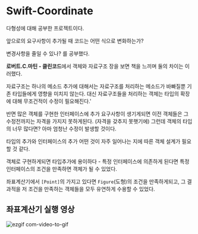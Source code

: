 # Swift-Coordinate

다형성에 대해 공부한 프로젝트이다.

앞으로의 요구사항이 추가될 때 코드는 어떤 식으로 변화하는가?

변경사항을 줄일 수 있나? 를 공부했다.

**로버트.C.마틴 - 클린코드**에서 객체와 자료구조 장을 보면 
책을 느끼며 둘의 차이는 이러했다.

자료구조는 하나의 메소드 추가에 대해서는 자료구조를 처리하는 메소드가 바빠질뿐 기존 타입들에게 영향을 미치지 않는다.
대신 자료구조들을 처리하는 객체는 타입의 확장에 대해 무조건적이 수정이 필요해진다.'

반면 많은 객체를 구현한 인터페이스에 추가 요구사항이 생기게되면 
이전 객체들은 그 수정전까지는 자격을 가지지 못하게된다. (자격을 갖추지 못햇기에)
그런데 객체의 타입의 너무 많다면? 아마 엄청난 수정이 발생할 것이다.

타입의 추가와 인터페이스의 추가 어떤 것이 자주 일어나는 지에 따른 객체 설계가 필요할 것 같다.

객체로 구현하게되면 타입추가에 용이하다 - 특정 인터페이스에 의존하게 된다면
특정인터페이스의 조건을 만족하면 객체가 될 수 있었다.

좌표계산기에서 `[Point]`의  가지고 있다면 `Figure`(도형)의 조건을 만족하게되고,
그 결과적을 저 조건을 만족하는 객체들을 모두 유연하게 수용할 수 있었다.



## 좌표계산기 실행 영상

![ezgif com-video-to-gif](https://user-images.githubusercontent.com/39197978/61314630-05c5e100-a838-11e9-8fd4-34d578f1ae1a.gif)
